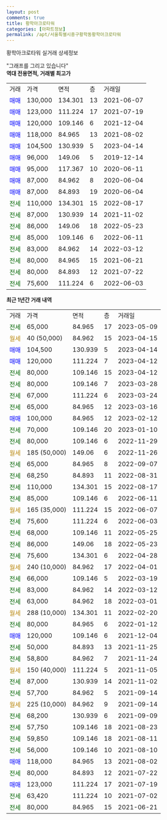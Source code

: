 ```yaml
---
layout: post
comments: true
title: 황학아크로타워
categories: [아파트정보]
permalink: /apt/서울특별시중구황학동황학아크로타워
---
```


황학아크로타워 실거래 상세정보

<script type="text/javascript">
  google.charts.load('current', {'packages':['line', 'corechart']});
  google.charts.setOnLoadCallback(drawChart);

  function drawChart() {
    var data = new google.visualization.DataTable();
    data.addColumn('date', '거래일');
    data.addColumn('number', "매매");
    data.addColumn('number', "전세");
    data.addColumn('number', "전매");

    data.addRows([[new Date(Date.parse("2023-05-09")), null, 65000, null], [new Date(Date.parse("2023-04-15")), null, null, null], [new Date(Date.parse("2023-04-14")), 104500, null, null], [new Date(Date.parse("2023-04-12")), 120000, null, null], [new Date(Date.parse("2023-04-12")), null, 80000, null], [new Date(Date.parse("2023-03-28")), null, 80000, null], [new Date(Date.parse("2023-03-24")), null, 67000, null], [new Date(Date.parse("2023-03-16")), null, 65000, null], [new Date(Date.parse("2023-02-12")), 100000, null, null], [new Date(Date.parse("2023-01-10")), null, 70000, null], [new Date(Date.parse("2022-11-29")), null, 80000, null], [new Date(Date.parse("2022-11-26")), null, null, null], [new Date(Date.parse("2022-09-07")), null, 65000, null], [new Date(Date.parse("2022-08-31")), null, 68250, null], [new Date(Date.parse("2022-08-17")), null, 110000, null], [new Date(Date.parse("2022-06-11")), null, 85000, null], [new Date(Date.parse("2022-06-07")), null, null, null], [new Date(Date.parse("2022-06-03")), null, 75600, null], [new Date(Date.parse("2022-05-25")), null, 68000, null], [new Date(Date.parse("2022-05-23")), null, 86000, null], [new Date(Date.parse("2022-04-28")), null, 75600, null], [new Date(Date.parse("2022-04-01")), null, null, null], [new Date(Date.parse("2022-03-19")), null, 66000, null], [new Date(Date.parse("2022-03-12")), null, 83000, null], [new Date(Date.parse("2022-03-01")), null, 63000, null], [new Date(Date.parse("2022-02-20")), null, null, null], [new Date(Date.parse("2022-01-12")), null, 80000, null], [new Date(Date.parse("2021-12-04")), 120000, null, null], [new Date(Date.parse("2021-11-25")), null, 50000, null], [new Date(Date.parse("2021-11-24")), null, 58800, null], [new Date(Date.parse("2021-11-05")), null, null, null], [new Date(Date.parse("2021-11-02")), null, 87000, null], [new Date(Date.parse("2021-09-14")), null, 57700, null], [new Date(Date.parse("2021-09-14")), null, null, null], [new Date(Date.parse("2021-09-09")), null, 68200, null], [new Date(Date.parse("2021-08-23")), null, 57750, null], [new Date(Date.parse("2021-08-11")), null, 59850, null], [new Date(Date.parse("2021-08-10")), null, 56000, null], [new Date(Date.parse("2021-08-02")), 118000, null, null], [new Date(Date.parse("2021-07-22")), null, 80000, null], [new Date(Date.parse("2021-07-19")), 123000, null, null], [new Date(Date.parse("2021-07-02")), null, 63420, null], [new Date(Date.parse("2021-06-21")), null, 80000, null]]);

    var options = {
      hAxis: {
        format: 'yyyy/MM/dd'
      },    
      lineWidth: 0,
      pointsVisible: true,    
      title: '최근 1년간 유형별 실거래가 분포',
      legend: { position: 'bottom' }
    };

    var formatter = new google.visualization.NumberFormat({pattern:'###,###'} );
    formatter.format(data, 1);
    formatter.format(data, 2);
    
    setTimeout(function() {
        var chart = new google.visualization.LineChart(document.getElementById('columnchart_material'));
        chart.draw(data, (options));
        document.getElementById('loading').style.display = 'none';
    }, 200);
  }
</script>


<div id="loading" style="z-index:20; display: block; margin-left: 0px">"그래프를 그리고 있습니다"</div>
<div id="columnchart_material" style="width: 95%; margin-left: 0px; display: block"></div>
<!-- contents start -->
<b>역대 전용면적, 거래별 최고가</b>
<table class="sortable">
    <tr>
      <td>거래</td>
      <td>가격</td>
      <td>면적</td>
      <td>층</td>
      <td>거래일</td>
    </tr>
        <tr>
          <td><a style="color: blue">매매</a></td>
          <td>130,000</td>
          <td>134.301</td>
          <td>13</td>
          <td>2021-06-07</td>
        </tr>            <tr>
          <td><a style="color: blue">매매</a></td>
          <td>123,000</td>
          <td>111.224</td>
          <td>17</td>
          <td>2021-07-19</td>
        </tr>            <tr>
          <td><a style="color: blue">매매</a></td>
          <td>120,000</td>
          <td>109.146</td>
          <td>6</td>
          <td>2021-12-04</td>
        </tr>            <tr>
          <td><a style="color: blue">매매</a></td>
          <td>118,000</td>
          <td>84.965</td>
          <td>13</td>
          <td>2021-08-02</td>
        </tr>            <tr>
          <td><a style="color: blue">매매</a></td>
          <td>104,500</td>
          <td>130.939</td>
          <td>5</td>
          <td>2023-04-14</td>
        </tr>            <tr>
          <td><a style="color: blue">매매</a></td>
          <td>96,000</td>
          <td>149.06</td>
          <td>5</td>
          <td>2019-12-14</td>
        </tr>            <tr>
          <td><a style="color: blue">매매</a></td>
          <td>95,000</td>
          <td>117.367</td>
          <td>10</td>
          <td>2020-06-11</td>
        </tr>            <tr>
          <td><a style="color: blue">매매</a></td>
          <td>87,000</td>
          <td>84.962</td>
          <td>8</td>
          <td>2020-06-04</td>
        </tr>            <tr>
          <td><a style="color: blue">매매</a></td>
          <td>87,000</td>
          <td>84.893</td>
          <td>19</td>
          <td>2020-06-04</td>
        </tr>        
        <tr>
              <td><a style="color: darkgreen">전세</a></td>
              <td>110,000</td>
              <td>134.301</td>
              <td>15</td>
              <td>2022-08-17</td>
            </tr>            <tr>
              <td><a style="color: darkgreen">전세</a></td>
              <td>87,000</td>
              <td>130.939</td>
              <td>14</td>
              <td>2021-11-02</td>
            </tr>            <tr>
              <td><a style="color: darkgreen">전세</a></td>
              <td>86,000</td>
              <td>149.06</td>
              <td>18</td>
              <td>2022-05-23</td>
            </tr>            <tr>
              <td><a style="color: darkgreen">전세</a></td>
              <td>85,000</td>
              <td>109.146</td>
              <td>6</td>
              <td>2022-06-11</td>
            </tr>            <tr>
              <td><a style="color: darkgreen">전세</a></td>
              <td>83,000</td>
              <td>84.962</td>
              <td>14</td>
              <td>2022-03-12</td>
            </tr>            <tr>
              <td><a style="color: darkgreen">전세</a></td>
              <td>80,000</td>
              <td>84.965</td>
              <td>15</td>
              <td>2021-06-21</td>
            </tr>            <tr>
              <td><a style="color: darkgreen">전세</a></td>
              <td>80,000</td>
              <td>84.893</td>
              <td>12</td>
              <td>2021-07-22</td>
            </tr>            <tr>
              <td><a style="color: darkgreen">전세</a></td>
              <td>75,600</td>
              <td>111.224</td>
              <td>6</td>
              <td>2022-06-03</td>
            </tr>        
    
</table>

<b>최근 1년간 거래 내역</b>

<table class="sortable">
    <tr>
      <td>거래</td>
      <td>가격</td>
      <td>면적</td>
      <td>층</td>
      <td>거래일</td>
    </tr>
    <tr>
      <td><a style="color: darkgreen">전세</a></td>
      <td>65,000</td>
      <td>84.965</td>
      <td>17</td>
      <td>2023-05-09</td>
    </tr>          <tr>
      <td><a style="color: darkgoldenrod">월세</a></td>
      <td>40 (50,000)</td>
      <td>84.962</td>
      <td>15</td>
      <td>2023-04-15</td>
    </tr>          <tr>
      <td><a style="color: blue">매매</a></td>
      <td>104,500</td>
      <td>130.939</td>
      <td>5</td>
      <td>2023-04-14</td>
    </tr>          <tr>
      <td><a style="color: blue">매매</a></td>
      <td>120,000</td>
      <td>111.224</td>
      <td>7</td>
      <td>2023-04-12</td>
    </tr>          <tr>
      <td><a style="color: darkgreen">전세</a></td>
      <td>80,000</td>
      <td>109.146</td>
      <td>15</td>
      <td>2023-04-12</td>
    </tr>          <tr>
      <td><a style="color: darkgreen">전세</a></td>
      <td>80,000</td>
      <td>109.146</td>
      <td>7</td>
      <td>2023-03-28</td>
    </tr>          <tr>
      <td><a style="color: darkgreen">전세</a></td>
      <td>67,000</td>
      <td>111.224</td>
      <td>6</td>
      <td>2023-03-24</td>
    </tr>          <tr>
      <td><a style="color: darkgreen">전세</a></td>
      <td>65,000</td>
      <td>84.965</td>
      <td>12</td>
      <td>2023-03-16</td>
    </tr>          <tr>
      <td><a style="color: blue">매매</a></td>
      <td>100,000</td>
      <td>84.965</td>
      <td>12</td>
      <td>2023-02-12</td>
    </tr>          <tr>
      <td><a style="color: darkgreen">전세</a></td>
      <td>70,000</td>
      <td>109.146</td>
      <td>20</td>
      <td>2023-01-10</td>
    </tr>          <tr>
      <td><a style="color: darkgreen">전세</a></td>
      <td>80,000</td>
      <td>109.146</td>
      <td>6</td>
      <td>2022-11-29</td>
    </tr>          <tr>
      <td><a style="color: darkgoldenrod">월세</a></td>
      <td>185 (50,000)</td>
      <td>149.06</td>
      <td>6</td>
      <td>2022-11-26</td>
    </tr>          <tr>
      <td><a style="color: darkgreen">전세</a></td>
      <td>65,000</td>
      <td>84.965</td>
      <td>8</td>
      <td>2022-09-07</td>
    </tr>          <tr>
      <td><a style="color: darkgreen">전세</a></td>
      <td>68,250</td>
      <td>84.893</td>
      <td>11</td>
      <td>2022-08-31</td>
    </tr>          <tr>
      <td><a style="color: darkgreen">전세</a></td>
      <td>110,000</td>
      <td>134.301</td>
      <td>15</td>
      <td>2022-08-17</td>
    </tr>          <tr>
      <td><a style="color: darkgreen">전세</a></td>
      <td>85,000</td>
      <td>109.146</td>
      <td>6</td>
      <td>2022-06-11</td>
    </tr>          <tr>
      <td><a style="color: darkgoldenrod">월세</a></td>
      <td>165 (35,000)</td>
      <td>111.224</td>
      <td>15</td>
      <td>2022-06-07</td>
    </tr>          <tr>
      <td><a style="color: darkgreen">전세</a></td>
      <td>75,600</td>
      <td>111.224</td>
      <td>6</td>
      <td>2022-06-03</td>
    </tr>          <tr>
      <td><a style="color: darkgreen">전세</a></td>
      <td>68,000</td>
      <td>109.146</td>
      <td>11</td>
      <td>2022-05-25</td>
    </tr>          <tr>
      <td><a style="color: darkgreen">전세</a></td>
      <td>86,000</td>
      <td>149.06</td>
      <td>18</td>
      <td>2022-05-23</td>
    </tr>          <tr>
      <td><a style="color: darkgreen">전세</a></td>
      <td>75,600</td>
      <td>134.301</td>
      <td>6</td>
      <td>2022-04-28</td>
    </tr>          <tr>
      <td><a style="color: darkgoldenrod">월세</a></td>
      <td>240 (10,000)</td>
      <td>84.962</td>
      <td>17</td>
      <td>2022-04-01</td>
    </tr>          <tr>
      <td><a style="color: darkgreen">전세</a></td>
      <td>66,000</td>
      <td>109.146</td>
      <td>5</td>
      <td>2022-03-19</td>
    </tr>          <tr>
      <td><a style="color: darkgreen">전세</a></td>
      <td>83,000</td>
      <td>84.962</td>
      <td>14</td>
      <td>2022-03-12</td>
    </tr>          <tr>
      <td><a style="color: darkgreen">전세</a></td>
      <td>63,000</td>
      <td>84.962</td>
      <td>18</td>
      <td>2022-03-01</td>
    </tr>          <tr>
      <td><a style="color: darkgoldenrod">월세</a></td>
      <td>288 (10,000)</td>
      <td>134.301</td>
      <td>11</td>
      <td>2022-02-20</td>
    </tr>          <tr>
      <td><a style="color: darkgreen">전세</a></td>
      <td>80,000</td>
      <td>84.965</td>
      <td>6</td>
      <td>2022-01-12</td>
    </tr>          <tr>
      <td><a style="color: blue">매매</a></td>
      <td>120,000</td>
      <td>109.146</td>
      <td>6</td>
      <td>2021-12-04</td>
    </tr>          <tr>
      <td><a style="color: darkgreen">전세</a></td>
      <td>50,000</td>
      <td>84.893</td>
      <td>13</td>
      <td>2021-11-25</td>
    </tr>          <tr>
      <td><a style="color: darkgreen">전세</a></td>
      <td>58,800</td>
      <td>84.962</td>
      <td>7</td>
      <td>2021-11-24</td>
    </tr>          <tr>
      <td><a style="color: darkgoldenrod">월세</a></td>
      <td>150 (40,000)</td>
      <td>111.224</td>
      <td>5</td>
      <td>2021-11-05</td>
    </tr>          <tr>
      <td><a style="color: darkgreen">전세</a></td>
      <td>87,000</td>
      <td>130.939</td>
      <td>14</td>
      <td>2021-11-02</td>
    </tr>          <tr>
      <td><a style="color: darkgreen">전세</a></td>
      <td>57,700</td>
      <td>84.962</td>
      <td>5</td>
      <td>2021-09-14</td>
    </tr>          <tr>
      <td><a style="color: darkgoldenrod">월세</a></td>
      <td>225 (10,000)</td>
      <td>84.962</td>
      <td>9</td>
      <td>2021-09-14</td>
    </tr>          <tr>
      <td><a style="color: darkgreen">전세</a></td>
      <td>68,200</td>
      <td>130.939</td>
      <td>6</td>
      <td>2021-09-09</td>
    </tr>          <tr>
      <td><a style="color: darkgreen">전세</a></td>
      <td>57,750</td>
      <td>109.146</td>
      <td>18</td>
      <td>2021-08-23</td>
    </tr>          <tr>
      <td><a style="color: darkgreen">전세</a></td>
      <td>59,850</td>
      <td>109.146</td>
      <td>18</td>
      <td>2021-08-11</td>
    </tr>          <tr>
      <td><a style="color: darkgreen">전세</a></td>
      <td>56,000</td>
      <td>109.146</td>
      <td>10</td>
      <td>2021-08-10</td>
    </tr>          <tr>
      <td><a style="color: blue">매매</a></td>
      <td>118,000</td>
      <td>84.965</td>
      <td>13</td>
      <td>2021-08-02</td>
    </tr>          <tr>
      <td><a style="color: darkgreen">전세</a></td>
      <td>80,000</td>
      <td>84.893</td>
      <td>12</td>
      <td>2021-07-22</td>
    </tr>          <tr>
      <td><a style="color: blue">매매</a></td>
      <td>123,000</td>
      <td>111.224</td>
      <td>17</td>
      <td>2021-07-19</td>
    </tr>          <tr>
      <td><a style="color: darkgreen">전세</a></td>
      <td>63,420</td>
      <td>111.224</td>
      <td>10</td>
      <td>2021-07-02</td>
    </tr>          <tr>
      <td><a style="color: darkgreen">전세</a></td>
      <td>80,000</td>
      <td>84.965</td>
      <td>15</td>
      <td>2021-06-21</td>
    </tr>      </table>
<!-- contents end -->    


